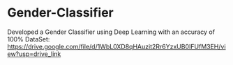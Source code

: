 # Gender-Classifier
Developed a Gender Classifier using Deep Learning with an accuracy of 100%
DataSet: https://drive.google.com/file/d/1WbL0XD8qHAuzit2Rr6YzxUB0IFUfM3EH/view?usp=drive_link
